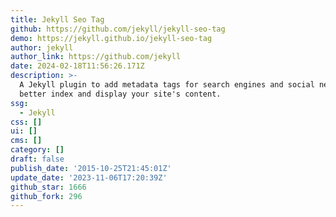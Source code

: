```yaml
---
title: Jekyll Seo Tag
github: https://github.com/jekyll/jekyll-seo-tag
demo: https://jekyll.github.io/jekyll-seo-tag
author: jekyll
author_link: https://github.com/jekyll
date: 2024-02-18T11:56:26.171Z
description: >-
  A Jekyll plugin to add metadata tags for search engines and social networks to
  better index and display your site's content.
ssg:
  - Jekyll
css: []
ui: []
cms: []
category: []
draft: false
publish_date: '2015-10-25T21:45:01Z'
update_date: '2023-11-06T17:20:39Z'
github_star: 1666
github_fork: 296
---
```

